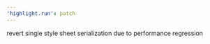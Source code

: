 ```yaml
---
'highlight.run': patch
---
```


revert single style sheet serialization due to performance regression
